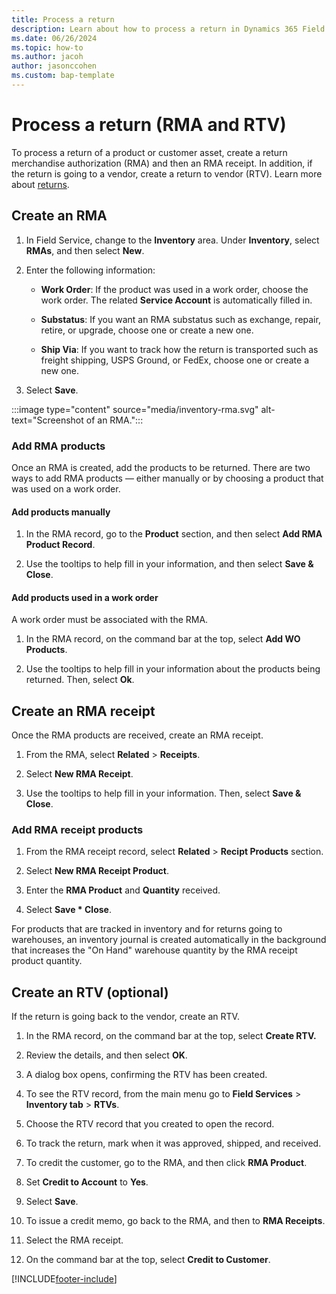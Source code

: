 ```yaml
---
title: Process a return
description: Learn about how to process a return in Dynamics 365 Field Service
ms.date: 06/26/2024
ms.topic: how-to
ms.author: jacoh
author: jasonccohen
ms.custom: bap-template
---
```

# Process a return (RMA and RTV)

To process a return of a product or customer asset, create a return merchandise authorization (RMA) and then an RMA receipt. In addition, if the return is going to a vendor, create a return to vendor (RTV). Learn more about [returns](inventory-purchasing-returns-overview.md#returns).
  
## Create an RMA  
  
1. In Field Service, change to the **Inventory** area. Under **Inventory**, select **RMAs**, and then select **New**.
  
1. Enter the following information:

   - **Work Order**: If the product was used in a work order, choose the work order. The related **Service Account** is automatically filled in.  

   - **Substatus**: If you want an RMA substatus such as exchange, repair, retire, or upgrade, choose one or create a new one.

   - **Ship Via**: If you want to track how the return is transported such as freight shipping, USPS Ground, or FedEx, choose one or create a new one.

1. Select **Save**.

:::image type="content" source="media/inventory-rma.svg" alt-text="Screenshot of an RMA.":::
  
### Add RMA products

 Once an RMA is created, add the products to be returned. There are two ways to add RMA products — either manually or by choosing a product that was used on a work order.  

#### Add products manually

1. In the RMA record, go to the **Product** section, and then select **Add RMA Product Record**.

1. Use the tooltips to help fill in your information, and then select **Save & Close**.  

#### Add products used in a work order

A work order must be associated with the RMA.  
  
1. In the RMA record, on the command bar at the top, select **Add WO Products**.  
  
1. Use the tooltips to help fill in your information about the products being returned. Then, select **Ok**.  

## Create an RMA receipt

Once the RMA products are received, create an RMA receipt.
  
1. From the RMA, select **Related** > **Receipts**.
  
1. Select **New RMA Receipt**.  
  
1. Use the tooltips to help fill in your information. Then, select **Save & Close**.
  
### Add RMA receipt products  
  
1. From the RMA receipt record, select **Related** > **Recipt Products** section.  
  
1. Select **New RMA Receipt Product**.  
  
1. Enter the **RMA Product** and **Quantity** received.  
  
1. Select **Save * Close**.  

For products that are tracked in inventory and for returns going to warehouses, an inventory journal is created automatically in the background that increases the "On Hand" warehouse quantity by the RMA receipt product quantity.

## Create an RTV (optional)

If the return is going back to the vendor, create an RTV.
  
1. In the RMA record, on the command bar at the top, select **Create RTV.**
  
1. Review the details, and then select **OK**.  
  
1.  A dialog box opens, confirming the RTV has been created.  
  
4.  To see the RTV record, from the main menu go to **Field Services** > **Inventory tab** > **RTVs**.  
  
5.  Choose the RTV record that you created to open the record.  
  
6.  To track the return, mark when it was approved, shipped, and received.  
  
7.  To credit the customer, go to the RMA, and then click **RMA Product**.  
  
8. Set **Credit to Account** to **Yes**.  
  
9. Select **Save**.  
  
10. To issue a credit memo, go back to the RMA, and then to **RMA Receipts**.  
  
11. Select the RMA receipt.  
  
12. On the command bar at the top, select **Credit to Customer**.  

[!INCLUDE[footer-include](../includes/footer-banner.md)]
